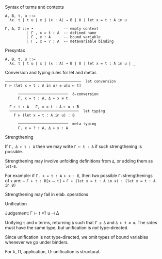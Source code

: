 
Syntax of terms and contexts

    A, B, t, u ::=
      λx. t | t u | x | (x : A) → B | U | let x = t : A in u

    Γ, Δ, Σ ::= ∙              -- empty context
              | Γ , x = t : A  -- defined name
              | Γ , x : A      -- bound variable
              | Γ , x = ? : A  -- metavariable binding

Presyntax

    A, B, t, u ::=
      λx. t | t u | x | (x : A) → B | U | let x = t : A in u | _

Conversion and typing rules for let and metas

    ───────────────────────────────────  let conversion
    Γ ⊢ (let x = t : A in u) ≡ u[x ↦ t]

          ───────────────────────  δ-conversion
          Γ, x = t : A, Δ ⊢ x ≡ t

      Γ ⊢ t : A   Γ, x = t : A ⊢ u : B
      ────────────────────────────────  let typing
        Γ ⊢ (let x = t : A in u) : B

          ───────────────────────  meta typing
          Γ, x = ? : A, Δ ⊢ x : A

Strengthening

  If `Γ, Δ ⊢ t : A` then we may write `Γ ⊢ t : A` if such strengthening
  is possible.

  Strengthening may involve unfolding definitions from `Δ`,
  or adding them as `let`-s.

  For example: if `Γ, x = t : A ⊢ x : B`, then two possible `Γ-`strengthenings of `x` are:
    + `Γ ⊢ t : B[x ↦ t]`
    + `Γ ⊢ (let x = t : A in x) : (let x = t : A in B)`

  Strengthening may fail in elab. operations

Unification

  Judgement: Γ ⊢ t =? u ⊣ Δ

  Unifying `t` and `u` terms, returning `Δ` such that `Γ ≤ Δ` and `Δ ⊢
  t ≡ u`. The sides must have the same type, but unification is *not*
  type-directed.

  Since unification is not type-directed, we omit types of bound variables
  whenever we go under binders.

  For λ, Π, application, U: unification is structural.
